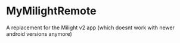 # MyMilightRemote
A replacement for the Milight v2 app (which doesnt work with newer android versions anymore)

